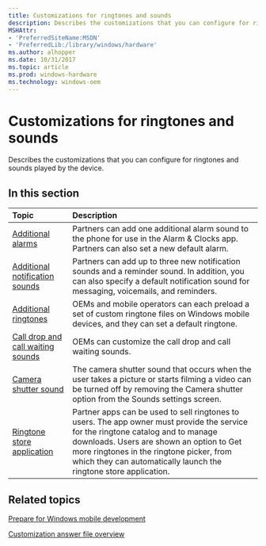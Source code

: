 ```yaml
---
title: Customizations for ringtones and sounds
description: Describes the customizations that you can configure for ringtones and sounds played by the device.
MSHAttr:
- 'PreferredSiteName:MSDN'
- 'PreferredLib:/library/windows/hardware'
ms.author: alhopper
ms.date: 10/31/2017
ms.topic: article
ms.prod: windows-hardware
ms.technology: windows-oem
---
```

# Customizations for ringtones and sounds

Describes the customizations that you can configure for ringtones and sounds played by the device.

## In this section

| Topic                                 | Description                                                                                   |
|:--------------------------------------|:----------------------------------------------------------------------------------------------|
| [Additional alarms](mobile/mcsf/additional-alarms.md)                                 | Partners can add one additional alarm sound to the phone for use in the Alarm & Clocks app. Partners can also set a new default alarm.  |
| [Additional notification sounds](mobile/mcsf/additional-notification-sounds.md)       | Partners can add up to three new notification sounds and a reminder sound. In addition, you can also specify a default notification sound for messaging, voicemails, and reminders.    |
| [Additional ringtones](mobile/mcsf/additional-ringtones.md)                           | OEMs and mobile operators can each preload a set of custom ringtone files on Windows mobile devices, and they can set a default ringtone.      |
| [Call drop and call waiting sounds](mobile/mcsf/call-drop-and-call-waiting-sounds.md) | OEMs can customize the call drop and call waiting sounds.      |
| [Camera shutter sound](mobile/mcsf/camera-shutter-sound.md)                           | The camera shutter sound that occurs when the user takes a picture or starts filming a video can be turned off by removing the Camera shutter option from the Sounds settings screen.      |
| [Ringtone store application](mobile/mcsf/ringtone-store-application.md)               | Partner apps can be used to sell ringtones to users. The app owner must provide the service for the ringtone catalog and to manage downloads. Users are shown an option to Get more ringtones in the ringtone picker, from which they can automatically launch the ringtone store application.      |

## Related topics

[Prepare for Windows mobile development](https://docs.microsoft.com/en-us/windows-hardware/manufacture/mobile/preparing-for-windows-mobile-development)

[Customization answer file overview](https://docs.microsoft.com/en-us/windows-hardware/customize/mobile/mcsf/customization-answer-file)
